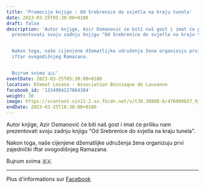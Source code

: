 ```yaml
---
title: 'Promocija knjige : Od Srebrenice do svjetla na kraju tunela'
date: 2023-03-25T05:30:00+0100
draft: false
description: 'Autor knjige, Azir Osmanović će biti naš gost i imat će priliku nam
  prezentovati svoju zadnju knjigu "Od Srebrenice do svjetla na kraju tunela".


  Nakon toga, naše cijenjene džematlijke udruženja žena organizuju prvi zajednički
  iftar ovogodišnjeg Ramazana.


  Bujrum svima 🇧🇦'
eventDate: 2023-03-25T05:30:00+0100
location: Džemat Lozana - Association Bosniaque de Lausanne
facebook_id: '1334994127064384'
weight: 30
image: https://scontent-sin11-2.xx.fbcdn.net/v/t39.30808-6/476009657_935496042044329_8178626072168630847_n.jpg?_nc_cat=101&ccb=1-7&_nc_sid=9e60e4&_nc_ohc=PwQ7wvi0j9EQ7kNvwGye4Gx&_nc_oc=Adk0Y8wXBT03F_OX_zUpozSzGa7aVgh4aBbmNelsoIQGNHgVE9qHqpb91w275oBAcWo&_nc_zt=23&_nc_ht=scontent-sin11-2.xx&edm=ABTKTjYEAAAA&_nc_gid=idQKz17jwbQt6a4YDniMgQ&oh=00_AfKhSce_V5kUzfu9uzNrxE_4a4uWxBtKPQiKcIa3fqABjg&oe=6841909C
endDate: 2023-03-25T18:30:00+0100
---
```


Autor knjige, Azir Osmanović će biti naš gost i imat će priliku nam prezentovati svoju zadnju knjigu "Od Srebrenice do svjetla na kraju tunela".

Nakon toga, naše cijenjene džematlijke udruženja žena organizuju prvi zajednički iftar ovogodišnjeg Ramazana.

Bujrum svima 🇧🇦

---

Plus d'informations sur [Facebook](https://facebook.com/events/1334994127064384)